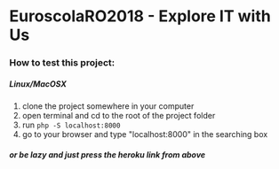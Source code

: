
# EuroscolaRO2018 - Explore IT with Us

### How to test this project:

##### Linux/MacOSX
  1. clone the project somewhere in your computer
  2. open terminal and cd to the root of the project folder
  3. run `php -S localhost:8000`
  4. go to your browser and type "localhost:8000" in the searching box
  
##### or be lazy and just press the heroku link from above
